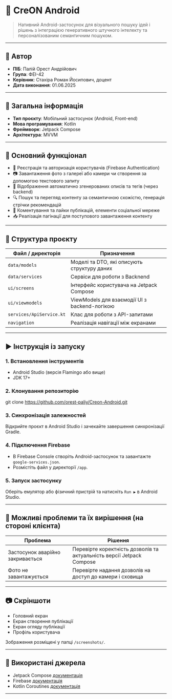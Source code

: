# 📱 CreON Android

> Нативний Android-застосунок для візуального пошуку ідей і рішень з інтеграцією генеративного штучного інтелекту та персоналізованим семантичним пошуком.

---

## 👤 Автор

* **ПІБ**: Палій Орест Андрійович
* **Група**: ФЕІ-42
* **Керівник**: Стахіра Роман Йосипович, доцент
* **Дата виконання**: 01.06.2025

---

## 📌 Загальна інформація

* **Тип проєкту**: Мобільний застосунок (Android, Front-end)
* **Мова програмування**: Kotlin
* **Фреймворк**: Jetpack Compose
* **Архітектура**: MVVM

---

## 🧠 Основний функціонал

* 🔐 Реєстрація та авторизація користувачів (Firebase Authentication)
* 📷 Завантаження фото з галереї або камери чи створення за допомогою текстового запиту
* 📝 Відображення автоматично згенерованих описів та тегів (через backend)
* 🔍 Пошук та перегляд контенту за семантичною схожістю, генерація стрічки рекомендацій
* 💬 Коментування та лайки публікацій, елементи соціальної мереже
* 📥 Реалізація пагінації для поступового завантаження контенту

---

## 🧱 Структура проєкту

| Файл / директорія        | Призначення                                   |
| ------------------------ | --------------------------------------------- |
| `data/models`            | Моделі та DTO, які описують структуру даних   |
| `data/services`          | Сервіси для роботи з Backnend  		   |
| `ui/screens`             | Інтерфейс користувача на Jetpack Compose      |
| `ui/viewmodels`          | ViewModels для взаємодії UI з backend-логікою |
| `services/ApiService.kt` | Клас для роботи з API-запитами                |
| `navigation`             | Реалізація навігації між екранами             |

---

## ▶️ Інструкція із запуску

### 1. Встановлення інструментів

* Android Studio (версія Flamingo або вище)
* JDK 17+

### 2. Клонування репозиторію

git clone https://github.com/orest-paliy/Creon-Android.git

### 3. Синхронізація залежностей

Відкрийте проєкт в Android Studio і зачекайте завершення синхронізації Gradle.

### 4. Підключення Firebase

* В Firebase Console створіть Android-застосунок та завантажте `google-services.json`.
* Розмістіть файл у директорії `/app`.

### 5. Запуск застосунку

Оберіть емулятор або фізичний пристрій та натисніть `Run ▶️` в Android Studio.

---

## 🧪 Можливі проблеми та їх вирішення (на стороні клієнта)

| Проблема                             | Рішення                                                               |
| ------------------------------------ | --------------------------------------------------------------------- |
| Застосунок аварійно закривається     | Перевірте коректність дозволів та актуальність версії Jetpack Compose |
| Фото не завантажується               | Перевірте надання дозволів на доступ до камери і сховища              |

---

## 📷 Скріншоти

* Головний екран
* Екран створення публікації
* Екран огляду публікації
* Профіль користувача

Зображення розміщені у папці `/screenshots/`.

---

## 🧾 Використані джерела

* Jetpack Compose [документація](https://developer.android.com/jetpack/compose/documentation)
* Firebase [документація](https://firebase.google.com/docs/android/setup)
* Kotlin Coroutines [документація](https://kotlinlang.org/docs/coroutines-guide.html)

---
